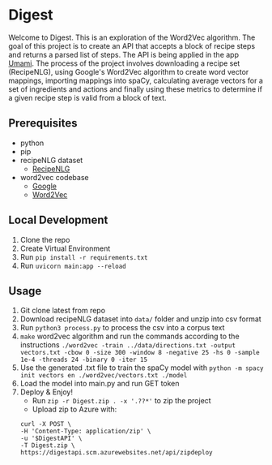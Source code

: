 # Digest

Welcome to Digest. This is an exploration of the Word2Vec algorithm. The goal of this project is to create an API that accepts a block of recipe steps and returns a parsed list of steps. The API is being applied in the app [Umami](https://github.com/ubclaunchpad/umami). The process of the project involves downloading a recipe set (RecipeNLG), using Google's Word2Vec algorithm to create word vector mappings, importing mappings into spaCy, calculating average vectors for a set of ingredients and actions and finally using these metrics to determine if a given recipe step is valid from a block of text.

## Prerequisites
- python
- pip
- recipeNLG dataset
    - [RecipeNLG](https://github.com/Glorf/recipenlg)
- word2vec codebase
    - [Google](https://code.google.com/archive/p/word2vec/)
    - [Word2Vec](https://github.com/tmikolov/word2vec)

## Local Development
1. Clone the repo
2. Create Virtual Environment
3. Run `pip install -r requirements.txt`
4. Run `uvicorn main:app --reload` 

## Usage
1. Git clone latest from repo
2. Download recipeNLG dataset into `data/` folder and unzip into csv format
3. Run `python3 process.py` to process the csv into a corpus text
4. `make` word2vec algorithm and run the commands according to the instructions `./word2vec -train ../data/directions.txt -output vectors.txt -cbow 0 -size 300 -window 8 -negative 25 -hs 0 -sample 1e-4 -threads 24 -binary 0 -iter 15`
5. Use the generated .txt file to train the spaCy model with `python -m spacy init vectors en ./word2vec/vectors.txt ./model`
6. Load the model into main.py and run GET token
7. Deploy & Enjoy!
    - Run `zip -r Digest.zip . -x '.??*'` to zip the project
    - Upload zip to Azure with:
    ```
    curl -X POST \               
    -H 'Content-Type: application/zip' \
    -u '$DigestAPI' \
    -T Digest.zip \
    https://digestapi.scm.azurewebsites.net/api/zipdeploy
    ```
